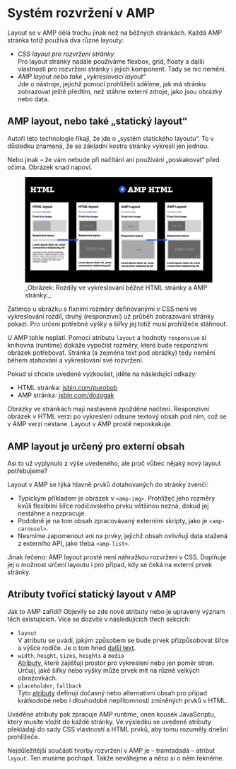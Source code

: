 # Systém rozvržení v AMP

Layout se v AMP dělá trochu jinak než na běžných stránkách. Každá AMP stránka totiž používá dva různé layouty:

* _CSS layout pro rozvržení stránky_  
Pro layout stránky nadále používáme flexbox, grid, floaty a další vlastnosti pro rozvržení stránky i jejích komponent. Tady se nic nemění.
* _AMP layout nebo také „vykreslovací layout“_  
Jde o nástroje, jejichž pomocí prohlížeči sdělíme, jak má stránku zobrazovat ještě předtím, než stáhne externí zdroje, jako jsou obrázky nebo data.

## AMP layout, nebo také „statický layout“

Autoři této technologie říkají, že jde o „systém statického layoutu“. To v důsledku znamená, že se základní kostra stránky vykreslí jen jednou.

Nebo jinak – že vám nebude při načítání ani používání „poskakovat“ před očima. Obrázek snad napoví.

<figure>
<img src="../dist/images/original/vdamp/amp-layout.png" alt="">
<figcaption markdown="1">
_Obrázek: Rozdíly ve vykreslování běžné HTML stránky a AMP stránky._
</figcaption>
</figure>

Zatímco u obrázku s fixními rozměry definovanými v CSS není ve vykreslování rozdíl, druhý (responzivní) už průběh zobrazování stránky pokazí. Pro určení potřebné výšky a šířky jej totiž musí prohlížeče stáhnout.

U AMP tohle neplatí. Pomocí atributu `layout` a hodnoty `responsive` si knihovna (runtime) dokáže vypočíst rozměry, které bude responzivní obrázek potřebovat. Stránka (a zejména text pod obrázky) tedy nemění během stahování a vykreslování své rozvržení.

Pokud si chcete uvedené vyzkoušet, jděte na následující odkazy:

* HTML stránka: [jsbin.com/purobob](https://output.jsbin.com/purobob)
* AMP stránka: [jsbin.com/dozogak](https://output.jsbin.com/dozogak)

Obrázky ve stránkách mají nastavené zpožděné načtení. Responzivní obrázek v HTML verzi po vykreslení odsune textový obsah pod ním, což se v AMP verzi nestane. Layout v AMP prostě neposkakuje.

## AMP layout je určený pro externí obsah

Asi to už vyplynulo z výše uvedeného, ale proč vůbec nějaký nový layout potřebujeme?

Layout v AMP se týká hlavně prvků dotahovaných do stránky zvenčí:

* Typickým příkladem je obrázek v `<amp-img>`. Prohlížeč jeho rozměry kvůli flexibilní šířce rodičovského prvku většinou nezná, dokud jej nestáhne a nezpracuje.
* Podobně je na tom obsah zpracovávaný externími skripty, jako je `<amp-carousel>`.
* Nesmíme zapomenout ani na prvky, jejichž obsah ovlivňují data stažená z externího API, jako třeba `<amp-list>`.

Jinak řečeno: AMP layout prostě není náhražkou rozvržení v CSS. Doplňuje jej o možnost určení layoutu i pro případ, kdy se čeká na externí prvek stránky.

## Atributy tvořící statický layout v AMP

Jak to AMP zařídí? Objevily se zde nové atributy nebo je upravený význam těch existujících. Více se dozvíte v následujících třech sekcích:

* `layout`  
V atributu se uvádí, jakým způsobem se bude prvek přizpůsobovat šířce a výšce rodiče. Je o tom hned [další text](https://docs.google.com/document/d/1_YjH3UxCrJAd9KTH0laO5YXMaFTv3hD7zkVP3fwMJhw/edit#heading=h.cy8vp2n39jw6).
* `width`, `height`, `sizes`, `heights` a `media`  
[Atributy](https://docs.google.com/document/d/19aD8KRybwfiNxZmCCU_0RkjJqMng6wHEvNn9IkboYqQ/edit#heading=h.jpyblol26v7v), které zajišťují prostor pro vykreslení nebo jen poměr stran. Určují, jaké šířky nebo výšky může prvek mít na různě velkých obrazovkách.
* `placeholder`, `fallback`  
Tyto [atributy](https://docs.google.com/document/d/1ZXgKbZ6yGbDpaCD4Ea_EsMx-jNdupBOj8O9X7hZo6vI/edit#heading=h.g6ezh2bcyeoy) definují dočasný nebo alternativní obsah pro případ krátkodobé nebo i dlouhodobé nepřítomnosti zmíněných prvků v HTML.

Uváděné atributy pak zpracuje AMP runtime, onen kousek JavaScriptu, který musíte vložit do každé stránky. Ve výsledku se uvedené atributy překládají do sady CSS vlastností a HTML prvků, aby tomu rozuměly dnešní prohlížeče.

Nejdůležitější součástí tvorby rozvržení  v AMP je – tramtadadá – atribut `layout`. Ten musíme pochopit. Takže neváhejme a něco si o něm řekněme.
